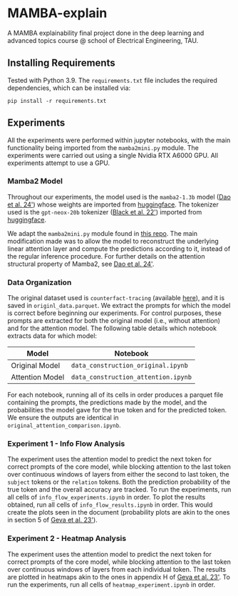 # MAMBA-explain
A MAMBA explainability final project done in the deep learning and advanced topics course @ school of Electrical 
Engineering, TAU.  

## Installing Requirements

Tested with Python 3.9. The ```requirements.txt``` file includes the required dependencies, which can be installed via:

```
pip install -r requirements.txt
```

## Experiments

All the experiments were performed within jupyter notebooks, with the main functionality being imported from the 
```mamba2mini.py``` module. The experiments were carried out using a single Nvidia RTX A6000 GPU. All experiments 
attempt to use a GPU.

### Mamba2 Model

Throughout our experiments, the model used is the ```mamba2-1.3b``` model 
([Dao et al. 24'](https://arxiv.org/abs/2405.21060)) whose weights are imported from 
[huggingface](https://huggingface.co/state-spaces/mamba2-1.3b). The tokenizer used is the ```gpt-neox-20b``` tokenizer 
([Black et al. 22'](https://arxiv.org/abs/2204.06745)) imported from 
[huggingface](https://huggingface.co/EleutherAI/gpt-neox-20b).  

We adapt the ```mamba2mini.py``` module found in [this repo](https://github.com/tommyip/mamba2-minimal). The main 
modification made was to allow the model to reconstruct the underlying linear attention layer and compute the predictions
according to it, instead of the regular inference procedure. For further details on the attention structural property of 
Mamba2, see [Dao et al. 24'](https://arxiv.org/abs/2405.21060).

### Data Organization

The original dataset used is ```counterfact-tracing``` 
(available [here](https://huggingface.co/datasets/NeelNanda/counterfact-tracing)), and it is saved in 
```originl_data.parquet```. We extract the prompts for which the model is correct before beginning our experiments. For
control purposes, these prompts are extracted for both the original model (i.e., without attention) and for the attention 
model. The following table details which notebook extracts data for which model:

| Model           | Notebook                                |
|-----------------|-----------------------------------------|
| Original Model  | ```data_construction_original.ipynb```  |
| Attention Model | ```data_construction_attention.ipynb``` |

For each notebook, running all of its cells in order produces a parquet file containing the prompts, the predictions 
made by the model, and the probabilities the model gave for the true token and for the predicted token. We ensure the 
outputs are identical in ```original_attention_comparison.ipynb```.

### Experiment 1 - Info Flow Analysis

The experiment uses the attention model to predict the next token for correct prompts of the core model, while blocking 
attention to the last token over continuous windows of layers from either the second to last token, the ```subject``` 
tokens or the ```relation``` tokens. Both the prediction probability of the true token and the overall accuracy are 
tracked. To run the experiments, run all cells of ```info_flow_experiments.ipynb``` in order. To plot the results 
obtained, run all cells of ```info_flow_results.ipynb``` in order. This would create the plots seen in the document 
(probability plots are akin to the ones in section 5 of [Geva et al. 23'](https://arxiv.org/abs/2304.14767)). 

### Experiment 2 - Heatmap Analysis

The experiment uses the attention model to predict the next token for correct prompts of the core model, while blocking 
attention to the last token over continuous windows of layers from each individual token. The results are plotted in
heatmaps akin to the ones in appendix H of [Geva et al. 23'](https://arxiv.org/abs/2304.14767). To run the experiments, 
run all cells of ```heatmap_experiment.ipynb``` in order. 